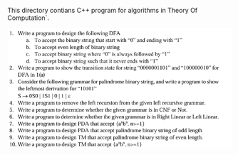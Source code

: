 This directory contians C++ program for algorithms in   Theory Of Computation`.

![programs pic](./files.png)
